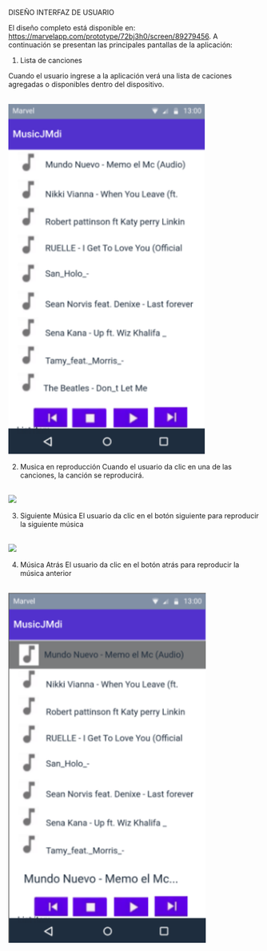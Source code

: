 DISEÑO INTERFAZ DE USUARIO
 
El diseño completo está disponible en: https://marvelapp.com/prototype/72bj3h0/screen/89279456. A continuación se presentan las principales pantallas de la aplicación:

1. Lista de canciones  

Cuando el usuario ingrese a la aplicación verá una lista de caciones agregadas o disponibles dentro del dispositivo.

<br> 
<img height="700" src="https://github.com/Vento32L/Idea-de-Proyecto-Android/blob/main/docs/ideas/Imagenes/ListaCanciones.png" > 
<br>

2. Musica en reproducción
Cuando el usuario da clic en una de las canciones, la canción se reproducirá.

<br> 
<img height="700" src="https://github.com/Vento32L/Idea-de-Proyecto-Android/blob/main/docs/ideas/Imagenes/MusicaReproducci%C3%B3n.png" > 
<br>

3. Siguiente Música
El usuario da clic en el botón siguiente para reproducir la siguiente música

<br> 
<img height="700" src="https://github.com/Vento32L/Idea-de-Proyecto-Android/blob/main/docs/ideas/Imagenes/SiguienteM%C3%BAsica.png" > 
<br>

4. Música Atrás
El usuario da clic en el botón atrás para reproducir la música anterior

<br> 
<img height="700" src="https://github.com/Vento32L/Idea-de-Proyecto-Android/blob/main/docs/ideas/Imagenes/M%C3%BAsicaAtr%C3%A1s.png" > 
<br>





